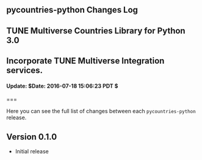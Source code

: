 ## pycountries-python Changes Log
## TUNE Multiverse Countries Library for Python 3.0
## Incorporate TUNE Multiverse Integration services.
#### Update:  $Date: 2016-07-18 15:06:23 PDT $
===

Here you can see the full list of changes between each `pycountries-python` release.

Version 0.1.0
-------------
* Initial release
